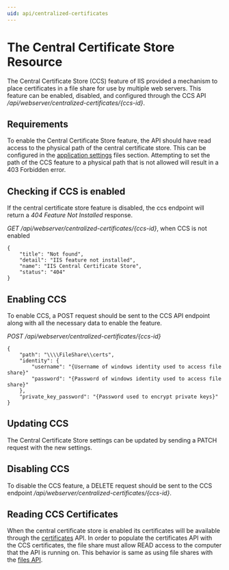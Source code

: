 ```yaml
---
uid: api/centralized-certificates
---
```


# The Central Certificate Store Resource

The Central Certificate Store (CCS) feature of IIS provided a mechanism to place certificates in a file share for use by multiple web servers. This feature can be enabled, disabled, and configured through the CCS API _/api/webserver/centralized-certificates/{ccs-id}_.

## Requirements

To enable the Central Certificate Store feature, the API should have read access to the physical path of the central certificate store. This can be configured in the [application settings](../configuration/appsettings.json.md) files section. Attempting to set the path of the CCS feature to a physical path that is not allowed will result in a 403 Forbidden error.

## Checking if CCS is enabled

If the central certificate store feature is disabled, the ccs endpoint will return a _404 Feature Not Installed_ response.

*GET* _/api/webserver/centralized-certificates/{ccs-id}_, when CCS is not enabled

```
{
    "title": "Not found",
    "detail": "IIS feature not installed",
    "name": "IIS Central Certificate Store",
    "status": "404"
}
```

## Enabling CCS

To enable CCS, a POST request should be sent to the CCS API endpoint along with all the necessary data to enable the feature.

*POST* _/api/webserver/centralized-certificates/{ccs-id}_

```
{
    "path": "\\\\FileShare\\certs",
    "identity": {
        "username": "{Username of windows identity used to access file share}"
        "password": "{Password of windows identity used to access file share}"
    },
    "private_key_password": "{Password used to encrypt private keys}"
}
```

## Updating CCS

The Central Certificate Store settings can be updated by sending a PATCH request with the new settings.

## Disabling CCS

To disable the CCS feature, a DELETE request should be sent to the CCS endpoint _/api/webserver/centralized-certificates/{ccs-id}_.

## Reading CCS Certificates

When the central certificate store is enabled its certificates will be available through the [certificates](certificates.md) API. In order to populate the certificates API with the CCS certificates, the file share must allow READ access to the computer that the API is running on. This behavior is same as using file shares with the [files API](files.md#using-file-shares). 